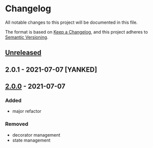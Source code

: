 # Changelog
All notable changes to this project will be documented in this file.

The format is based on [Keep a Changelog](https://keepachangelog.com/en/1.0.0/),
and this project adheres to [Semantic Versioning](https://semver.org/spec/v2.0.0.html).

## [Unreleased]

## 2.0.1 - 2021-07-07 [YANKED]

## [2.0.0] - 2021-07-07
### Added
- major refactor

### Removed
- decorator management
- state management

[Unreleased]: https://github.com/geut/nanocontext/compare/v2.0.1...HEAD
[2.0.0]: https://github.com/geut/nanocontext/releases/tags/v2.0.0
